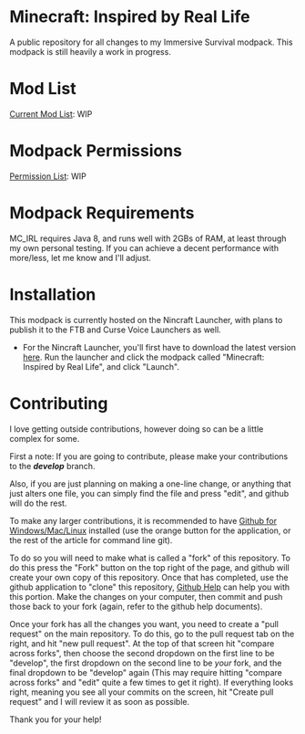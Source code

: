 Minecraft: Inspired by Real Life
===
A public repository for all changes to my Immersive Survival modpack.  This modpack is still heavily a work in progress.

Mod List
===
[Current Mod List](https://github.com/UndeadZeratul/MC_IRL/blob/master/Versions.md): WIP

Modpack Permissions
===
[Permission List](https://github.com/UndeadZeratul/MC_IRL/blob/master/Permissions.md): WIP

Modpack Requirements
===
MC_IRL requires Java 8, and runs well with 2GBs of RAM, at least through my own personal testing.  If you can achieve a decent performance with more/less, let me know and I'll adjust.

Installation
===
This modpack is currently hosted on the Nincraft Launcher, with plans to publish it to the FTB and Curse Voice Launchers as well.
- For the Nincraft Launcher, you'll first have to download the latest version [here](https://github.com/Nincraft/Nincraft-Launcher/releases).  Run the launcher and click the modpack called "Minecraft: Inspired by Real Life", and click "Launch".

Contributing
===
I love getting outside contributions, however doing so can be a little complex for some.

First a note: If you are going to contribute, please make your contributions to the ___develop___ branch.

Also, if you are just planning on making a one-line change, or anything that just alters one file, you can simply find the file and press "edit", and github will do the rest.

To make any larger contributions, it is recommended to have [Github for Windows/Mac/Linux](https://help.github.com/articles/set-up-git) installed (use the orange button for the application, or the rest of the article for command line git).

To do so you will need to make what is called a "fork" of this repository. To do this press the "Fork" button on the top right of the page, and github will create your own copy of this repository. Once that has completed, use the github application to "clone" this repository, [Github Help](http://help.github.com) can help you with this portion. Make the changes on your computer, then commit and push those back to your fork (again, refer to the github help documents).

Once your fork has all the changes you want, you need to create a "pull request" on the main repository. To do this, go to the pull request tab on the right, and hit "new pull request". At the top of that screen hit "compare across forks", then choose the second dropdown on the first line to be "develop", the first dropdown on the second line to be _your_ fork, and the final dropdown to be "develop" again (This may require hitting "compare across forks" and "edit" quite a few times to get it right). If everything looks right, meaning you see all your commits on the screen, hit "Create pull request" and I will review it as soon as possible.

Thank you for your help!
